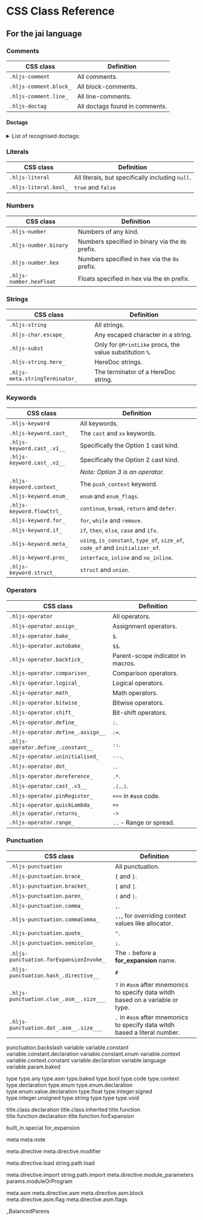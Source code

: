 # CSS Class Reference
## For the jai language

### Comments
| CSS class | Definition |
|-|-|
|`.hljs-comment`|All comments.|
|`.hljs-comment.block_`|All block-comments.|
|`.hljs-comment.line_`|All line-comments.|
|`.hljs-doctag`|All doctags found in comments.|

#### Doctags
<details>
  <summary>List of recognised doctags:</summary>

  |Tag| CSS class | Definition |
  |-|-|-|
  |`BUG:`|`.hljs-doctag.bug_`|Marks a bug that needs attention.|
  |`FIXME:`|`.hljs-doctag.fixme_`|Marks something that needs fixing.|
  |`HACK:`|`.hljs-doctag.hack_`|Marks something dodgy or unusual.|
  |`LABEL:`|`.hljs-doctag.label_`|A label.|
  |`LATER:`|`.hljs-doctag.later_`|Marks something we need to come back to later.|
  |`MAYBE:`|`.hljs-doctag.maybe_`|A thought we aren't sure about yet.|
  |`NO_CHECKIN:`|`.hljs-doctag.no_checkin_`|For repos with the right hooks set up, blocks commits till this is resolved & removed.|
  |`NOTE:`|`.hljs-doctag.note_`|Something important to take note of.|
  |`OPTIMISE:`|`.hljs-doctag.optimise_`|Something we really should come back and optimise.|
  |`OPTIMIZE:`|`.hljs-doctag.optimize_`|Same as above, but for Americans.|
  |`QUESTION:`|`.hljs-doctag.question_`|An outstanding question that needs an answer.|
  |`REMINDER:`|`.hljs-doctag.reminder_`|A reminder about something important.|
  |`TEST:`|`.hljs-doctag.test_`|Marks something that still needs to be tested.|
  |`TODO:`|`.hljs-doctag.todo_`|Marks something we need to come back and do.|
  |`XXX:`|`.hljs-doctag.xxx_`|Marks a hack or a bug that needs attention.|
</details>

### Literals
| CSS class | Definition |
|-|-|
|`.hljs-literal`|All literals, but specifically including `null`.|
|`.hljs-literal.bool_`|`true` and `false`|

### Numbers
| CSS class | Definition |
|-|-|
|`.hljs-number`|Numbers of any kind.|
|`.hljs-number.binary`|Numbers specified in binary via the `0b` prefix.|
|`.hljs-number.hex`|Numbers specified in hex via the `0x` prefix.|
|`.hljs-number.hexFloat`|Floats specified in hex via the `0h` prefix.|

### Strings
| CSS class | Definition |
|-|-|
|`.hljs-string`|All strings.|
|`.hljs-char.escape_`|Any escaped character in a string.|
|`.hljs-subst`|Only for `@PrintLike` procs, the value substitution `%`.|
|`.hljs-string.here_`|HereDoc strings.|
|`.hljs-meta.stringTerminator_`|The terminator of a HereDoc string.|

### Keywords
| CSS class | Definition |
|-|-|
|`.hljs-keyword`|All keywords.|
|`.hljs-keyword.cast_`|The `cast` and `xx` keywords.|
|`.hljs-keyword.cast_.v1__`|Specifically the Option 1 cast kind.|
|`.hljs-keyword.cast_.v2__`|Specifically the Option 2 cast kind.|
||_Note: Option 3 is an operator._|
|`.hljs-keyword.context_`|The `push_context` keyword.|
|`.hljs-keyword.enum_`|`enum` and `enum_flags`.|
|`.hljs-keyword.flowCtrl_`|`continue`, `break`, `return` and `defer`.|
|`.hljs-keyword.for_`|`for`, `while` and `remove`.|
|`.hljs-keyword.if_`|`if`, `then`, `else`, `case` and `ifx`.|
|`.hljs-keyword.meta_`|`using`, `is_constant`, `type_of`, `size_of`, `code_of` and `initializer_of`.|
|`.hljs-keyword.proc_`|`interface`, `inline` and `no_inline`.|
|`.hljs-keyword.struct_`|`struct` and `union`.|

### Operators
| CSS class | Definition |
|-|-|
|`.hljs-operator`|All operators.|
|`.hljs-operator.assign_`|Assignment operators.|
|`.hljs-operator.bake_`|`$`.|
|`.hljs-operator.autobake_`|`$$`.|
|`.hljs-operator.backtick_`|Parent-scope indicator in macros.|
|`.hljs-operator.comparison_`|Comparison operators.|
|`.hljs-operator.logical_`|Logical operators.|
|`.hljs-operator.math_`|Math operators.|
|`.hljs-operator.bitwise_`|Bitwise operators.|
|`.hljs-operator.shift_`|Bit-shift operators.|
|`.hljs-operator.define_`|`:`.|
|`.hljs-operator.define_.assign__`|`:=`.|
|`.hljs-operator.define_.constant__`|`::`.|
|`.hljs-operator.uninitialised_`|`---`.|
|`.hljs-operator.dot_`|`.`.|
|`.hljs-operator.dereference_`|`.*`.|
|`.hljs-operator.cast_.v3__`|`.(`...`)`.|
|`.hljs-operator.pinRegister_`|`===` in `#asm` code.|
|`.hljs-operator.quickLambda_`|`=>`|
|`.hljs-operator.returns_`|`->`|
|`.hljs-operator.range_`|`..` - Range or spread.|

### Punctuation
| CSS class | Definition |
|-|-|
|`.hljs-punctuation`|All punctuation.|
|`.hljs-punctuation.brace_`|`{` and `}`.|
|`.hljs-punctuation.bracket_`|`[` and `]`.|
|`.hljs-punctuation.paren_`|`(` and `)`.|
|`.hljs-punctuation.comma_`|`,`.|
|`.hljs-punctuation.commaComma_`|`,,`, for overriding context values like allocator.|
|`.hljs-punctuation.quote_`|`"`.|
|`.hljs-punctuation.semicolon_`|`;`.|
|`.hljs-punctuation.forExpansionInvoke_`|The `:` before a **for_expansion** name.|
|`.hljs-punctuation.hash_.directive__`|`#`|
|`.hljs-punctuation.clue_.asm__.size___`|`?` in `#asm` after mnemonics to specify data witdh based on a variable or type.|
|`.hljs-punctuation.dot_.asm__.size___`|`.` in `#asm` after mnemonics to specify data witdh based a literal number.|

punctuation.backslash
variable
variable.constant
variable.constant.declaration
variable.constant.enum
variable.context
variable.context.constant
variable.declaration
variable.language
variable.param.baked

type
type.any
type.asm
type.baked
type.bool
type.code
type.context
type.declaration
type.enum
type.enum.declaration
type.enum.value.declaration
type.float
type.integer.signed
type.integer.unsigned
type.string
type.type
type.void

title.class.declaration
title.class.inherited
title.function
title.function.declaration
title.function.forExpansion

built_in.special	for_expansion

meta
meta.note

meta.directive
meta.directive.modifier

meta.directive.load
string.path.load

meta.directive.import
string.path.import
meta.directive.module_parameters
params.moduleOrProgram

meta.asm
meta.directive.asm
meta.directive.asm.block
meta.directive.asm.flag
meta.directive.asm.flags

_BalancedParens
